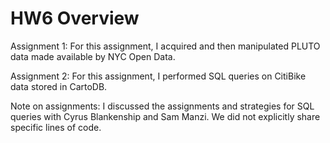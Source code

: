 # HW6 Overview

Assignment 1: For this assignment, I acquired and then manipulated PLUTO data made available by NYC Open Data. 

Assignment 2: For this assignment, I performed SQL queries on CitiBike data stored in CartoDB.

Note on assignments: I discussed the assignments and strategies for SQL queries with Cyrus Blankenship and Sam Manzi. We did not explicitly share specific lines of code.